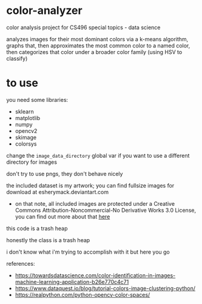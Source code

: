 # color-analyzer
 color analysis project for CS496 special topics - data science
 
 analyzes images for their most dominant colors via a k-means algorithm, graphs that, then approximates the most common color to a named color, then categorizes that color under a broader color family (using HSV to classify)

# to use
you need some libraries:
 * sklearn
 * matplotlib
 * numpy
 * opencv2
 * skimage
 * colorsys

change the `image_data_directory` global var if you want to use a different directory for images
 
don't try to use pngs, they don't behave nicely
 
the included dataset is my artwork; you can find fullsize images for download at esherymack.deviantart.com
 
* on that note, all included images are protected under a Creative Commons Attribution-Noncommercial-No Derivative Works 3.0 License, you can find out more about that [here](https://creativecommons.org/licenses/by-nc-nd/3.0/)
  
this code is a trash heap
 
honestly the class is a trash heap
 
i don't know what i'm trying to accomplish with it but here you go
   
 
references: 
 
* https://towardsdatascience.com/color-identification-in-images-machine-learning-application-b26e770c4c71
* https://www.dataquest.io/blog/tutorial-colors-image-clustering-python/
* https://realpython.com/python-opencv-color-spaces/
